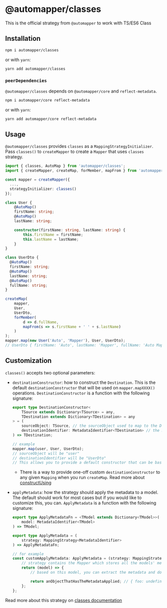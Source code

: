 # @automapper/classes

This is the official strategy from `@automapper` to work with TS/ES6 Class

## Installation

```sh
npm i automapper/classes
```

or with `yarn`:

```sh
yarn add automapper/classes
```

### `peerDependencies`

`@automapper/classes` depends on `@automapper/core` and `reflect-metadata`.

```sh
npm i automapper/core reflect-metadata
```

or with `yarn`:

```sh
yarn add automapper/core reflect-metadata
```

## Usage

`@automapper/classes` provides `classes` as a `MappingStrategyInitializer`. Pass `classes()` to `createMapper` to create
a `Mapper` that uses `classes` strategy.

```ts
import { classes, AutoMap } from 'automapper/classes';
import { createMapper, createMap, forMember, mapFrom } from 'automapper/core';

const mapper = createMapper({
  ...,
  strategyInitializer: classes()
});

class User {
    @AutoMap()
    firstName: string;
    @AutoMap()
    lastName: string;

    constructor(firstName: string, lastName: string) {
        this.firstName = firstName;
        this.lastName = lastName;
    }
}

class UserDto {
  @AutoMap()
  firstName: string;
  @AutoMap()
  lastName: string;
  @AutoMap()
  fullName: string;
}

createMap(
    mapper,
    User,
    UserDto,
    forMember(
        d => d.fullName,
        mapFrom(s => s.firstName + ' ' + s.lastName)
    )
);
mapper.map(new User('Auto', 'Mapper'), User, UserDto);
// UserDto { firstName: 'Auto', lastName: 'Mapper', fullName: 'Auto Mapper' }
```

## Customization

`classes()` accepts two optional parameters:

-   `destinationConstructor`: how to construct the `Destination`. This is the default `destinationConstructor` that will be used on `mapper.mapXXXX()` operations. `DestinationConstructor` is a function with the following signature:

    ```ts
    export type DestinationConstructor<
        TSource extends Dictionary<TSource> = any,
        TDestination extends Dictionary<TDestination> = any
    > = (
        sourceObject: TSource, // the sourceObject used to map to the Destination
        destinationIdentifier: MetadataIdentifier<TDestination> // the Destination model
    ) => TDestination;

    // example
    mapper.map(user, User, UserDto);
    // sourceObject will be "user"
    // destinationIdentifier will be "UserDto"
    // This allows you to provide a default constructor that can be based on the Source object data
    ```

    -   There is a way to provide one-off custom `destinationConstructor` to any given `Mapping` when you run `createMap`. Read more about [constructUsing](https://automapperts.netlify.app/docs/plugins-system/introduce-to-classes)

-   `applyMetadata`: how the strategy should apply the metadata to a model. The default should work for most cases but if you would like to customize this, you can. `ApplyMetadata` is a function with the following signature:

    ```ts
    export type ApplyMetadataFn = <TModel extends Dictionary<TModel>>(
        model: MetadataIdentifier<TModel>
    ) => TModel;

    export type ApplyMetadata = (
        strategy: MappingStrategy<MetadataIdentifier>
    ) => ApplyMetadataFn;

    // for example
    const customApplyMetadata: ApplyMetadata = (strategy: MappingStrategy) => {
        // strategy contains the Mapper which stores all the models' metadata
        return (model) => {
            // based on this model, you can extract the metadata and do as you like

            return anObjectThatHasTheMetadataApplied; // { foo: undefined, bar: undefined }
        };
    };
    ```

Read more about this strategy on [classes documentation](https://automapperts.netlify.app/docs/plugins-system/introduce-to-classes)
